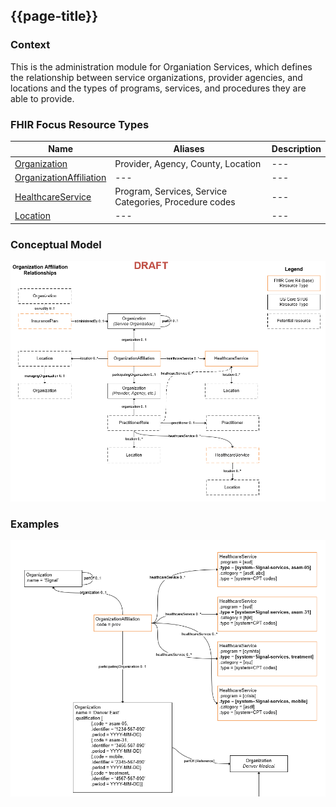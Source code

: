 ## {{page-title}}

### Context
This is the administration module for Organiation Services, which defines the relationship between service organizations, provider agencies, and locations and the types of programs, services, and procedures they are able to provide.

### FHIR Focus Resource Types

| Name                      | Aliases                                   | Description |
| --- | --- | --- |
| [Organization](https://hl7.org/fhir/us/core/StructureDefinition-us-core-organization.html)              | Provider, Agency, County, Location        | --- |
| [OrganizationAffiliation](https://hl7.org/fhir/R5/organizationaffiliation.html)   | --- | --- |
| [HealthcareService](http://hl7.org/fhir/R4/healthcareservice.html)         | Program, Services, Service Categories, Procedure codes | --- |
| [Location](https://hl7.org/fhir/us/core/StructureDefinition-us-core-location.html)                  | --- | --- |



### Conceptual Model



![organization and services conceptual diagram](../assets/images/signal-org-conceptual-01.png "organization and services conceptual diagram")


### Examples

![organization example 01](../assets/images/signal-org-example-01.png "organization example 01")

